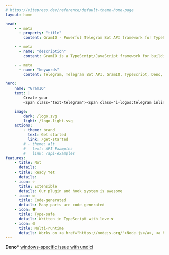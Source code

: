 ```yaml
---
# https://vitepress.dev/reference/default-theme-home-page
layout: home

head:
    - - meta
      - property: "title"
        content: GramIO - Powerful Telegram Bot API framework for TypeScript/JavaScript

    - - meta
      - name: "description"
        content: GramIO is a TypeScript/JavaScript framework for building Telegram bots that works on Node.js, Bun and Deno. To start, bootstrap a new project with «npx create gramio bot-dir» and run the bot with «npm run dev». This is all it needs to do a get started with GramIO.

    - - meta
      - name: "keywords"
        content: Telegram, Telegram Bot API, GramIO, TypeScript, Deno, Bun, Node.JS, How to build a bot, create

hero:
    name: "GramIO"
    text: |
        Create your 
        <span class="text-telegram"><span class="i-logos:telegram inline-block text-3xl md:text-5xl"></span> Telegram</span> bots with convenience!

    image:
        dark: /logo.svg
        light: /logo-light.svg
    actions:
        - theme: brand
          text: Get started
          link: /get-started
        # - theme: alt
        #   text: API Examples
        #   link: /api-examples
features:
    - title: Not
      details:
    - title: Ready Yet
      details:
    - icon: ✨
      title: Extensible
      details: Our plugin and hook system is awesome
    - icon: ⚙️
      title: Code-generated
      details: Many parts are code-generated
    - icon: 🛡️
      title: Type-safe
      details: Written in TypeScript with love ❤️
    - icon: 🌐
      title: Multi-runtime
      details: Works on <a href="https://nodejs.org/">Node.js</a>, <a href="https://bun.sh/">Bun</a> and <a href="https://deno.com/">Deno</a>*
---
```


**Deno\*** [windows-specific issue with undici](https://github.com/denoland/deno/issues/19532)
